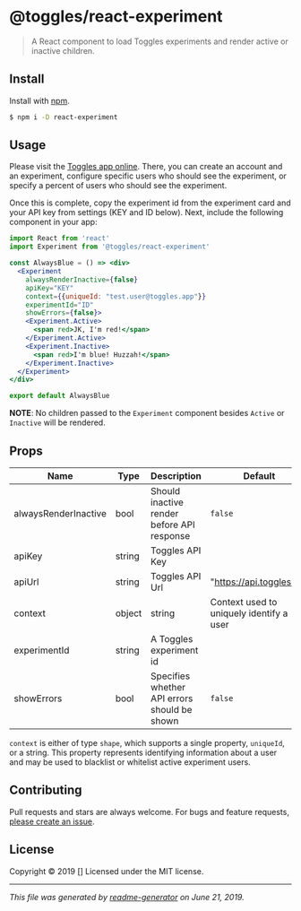 # @toggles/react-experiment

> A React component to load Toggles experiments and render active or inactive children.

## Install

Install with [npm](https://www.npmjs.com/).

```sh
$ npm i -D react-experiment
```

## Usage
Please visit the [Toggles app online](https://toggles.app/). There, you can create an account and an experiment, configure specific users who should see the experiment, or specify a percent of users who should see the experiment.

Once this is complete, copy the experiment id from the experiment card and your API key from settings (KEY and ID below). Next, include the following component in your app:

```jsx
import React from 'react'
import Experiment from '@toggles/react-experiment'

const AlwaysBlue = () => <div>
  <Experiment 
    alwaysRenderInactive={false}
    apiKey="KEY" 
    context={{uniqueId: "test.user@toggles.app"}}
    experimentId="ID"
    showErrors={false}>
    <Experiment.Active>
      <span red>JK, I'm red!</span>
    </Experiment.Active>
    <Experiment.Inactive>
      <span red>I'm blue! Huzzah!</span>
    </Experiment.Inactive>
  </Experiment>
</div>

export default AlwaysBlue
```

**NOTE**: No children passed to the `Experiment` component besides `Active` or `Inactive` will be rendered.

## Props

| Name                        | Type          | Description                                    | Default                       |
| --------------------------- | ------------- | ---------------------------------------------- | ----------------------------- |
| alwaysRenderInactive        | bool          | Should inactive render before API response     | `false`                       |
| apiKey                      | string        | Toggles API Key                                |                               |
| apiUrl                      | string        | Toggles API Url                                | "https://api.toggles.co"      |
| context                     | object|string | Context used to uniquely identify a user       |                               |
| experimentId                | string        | A Toggles experiment id                        |                               |
| showErrors                  | bool          | Specifies whether API errors should be shown   | `false`                       |

`context` is either of type `shape`, which supports a single property, `uniqueId`, or a string. This property represents identifying information about a user and may be used to blacklist or whitelist active experiment users.

## Contributing

Pull requests and stars are always welcome. For bugs and feature requests, [please create an issue](https://github.com/Joe%20Groseclose/react-experiment/issues).

## License

Copyright © 2019 []
Licensed under the MIT license.

***

_This file was generated by [readme-generator](https://github.com/jonschlinkert/readme-generator) on June 21, 2019._
